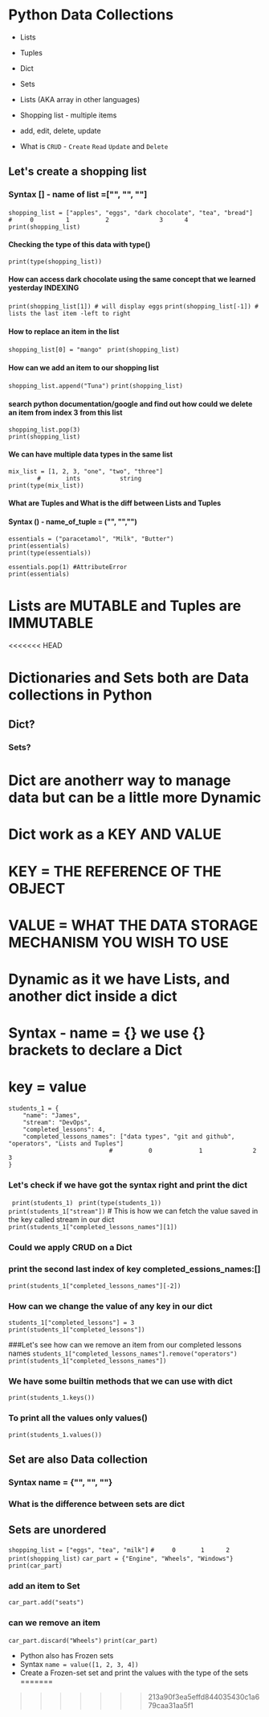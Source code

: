 
 # Python Data Collections
 - Lists
 - Tuples
 - Dict
 - Sets
 
 - Lists (AKA array in other languages)
 
 - Shopping list - multiple items
 - add, edit, delete, update
 - What is `CRUD` - `Create` `Read` `Update` and `Delete`
 
## Let's create a shopping list
### Syntax [] - name of list =["", "", ""]

`shopping_list = ["apples", "eggs", "dark chocolate", "tea", "bread"]`
             ` #     0         1          2              3      4`
`print(shopping_list)`
#### Checking the type of this data with type()
`print(type(shopping_list))`

#### How can access dark chocolate using the same concept that we learned yesterday INDEXING
`print(shopping_list[1]) # will display eggs`
`print(shopping_list[-1]) # lists the last item -left to right`

#### How to replace an item in the list
`shopping_list[0] = "mango" `
`print(shopping_list)`

#### How can we add an item to our shopping list
`shopping_list.append("Tuna")`
`print(shopping_list)`

#### search python documentation/google and find out how could we delete an item from index 3 from this list
```
shopping_list.pop(3)
print(shopping_list)
```
#### We can have multiple data types in the same list
```
mix_list = [1, 2, 3, "one", "two", "three"]
        #       ints           string
print(type(mix_list))
```
#### What are Tuples and What is the diff between Lists and Tuples
#### Syntax () - name_of_tuple = ("", "","")
```
essentials = ("paracetamol", "Milk", "Butter")
print(essentials)
print(type(essentials))

essentials.pop(1) #AttributeError
print(essentials)
```

# Lists are MUTABLE and Tuples are IMMUTABLE 
<<<<<<< HEAD

# Dictionaries and Sets both are Data collections in Python

## Dict?
### Sets?

# Dict are anotherr way to manage data but can be a little more Dynamic
# Dict work as a KEY AND VALUE
# KEY = THE REFERENCE OF THE OBJECT
# VALUE = WHAT THE DATA STORAGE MECHANISM YOU WISH TO USE
# Dynamic as it we have Lists, and another dict inside a dict
# Syntax -  name = {} we use {} brackets to declare a Dict
#             key = value
```
students_1 = {
    "name": "James",
    "stream": "DevOps",
    "completed_lessons": 4,
    "completed_lessons_names": ["data types", "git and github", "operators", "Lists and Tuples"]
                            #          0             1              2                3
}
```
### Let's check if we have got the syntax right and print the dict
 ` print(students_1)`
 ` print(type(students_1))`
` print(students_1["stream"])` # This is how we can fetch the value saved in the key called stream in our dict
`print(students_1["completed_lessons_names"][1])`
### Could we apply CRUD on a Dict
### print the second last index of key completed_essions_names:[]
`print(students_1["completed_lessons_names"][-2])`

### How can we change the value of any key in our dict
`students_1["completed_lessons"] = 3`
`print(students_1["completed_lessons"])`

###Let's see how can we remove an item from our completed lessons names
`students_1["completed_lessons_names"].remove("operators")`
`print(students_1["completed_lessons_names"])`

### We have some builtin methods that we can use with dict
`print(students_1.keys())`

### To print all the values only values()
`print(students_1.values())`

## Set are also Data collection
### Syntax name = {"", "", ""}
### What is the difference between sets are dict
## Sets are unordered
`shopping_list = ["eggs", "tea", "milk"]`
              `#     0       1      2`
`print(shopping_list)`
`car_part = {"Engine", "Wheels", "Windows"}`
`print(car_part)`
### add an item to Set
`car_part.add("seats")`
### can we remove an item
`car_part.discard("Wheels")`
`print(car_part)`

- Python also has Frozen sets
- Syntax `name = value([1, 2, 3, 4])`
- Create a Frozen-set set and print the values with the type of the sets
=======
>>>>>>> 213a90f3ea5effd844035430c1a679caa31aa5f1
